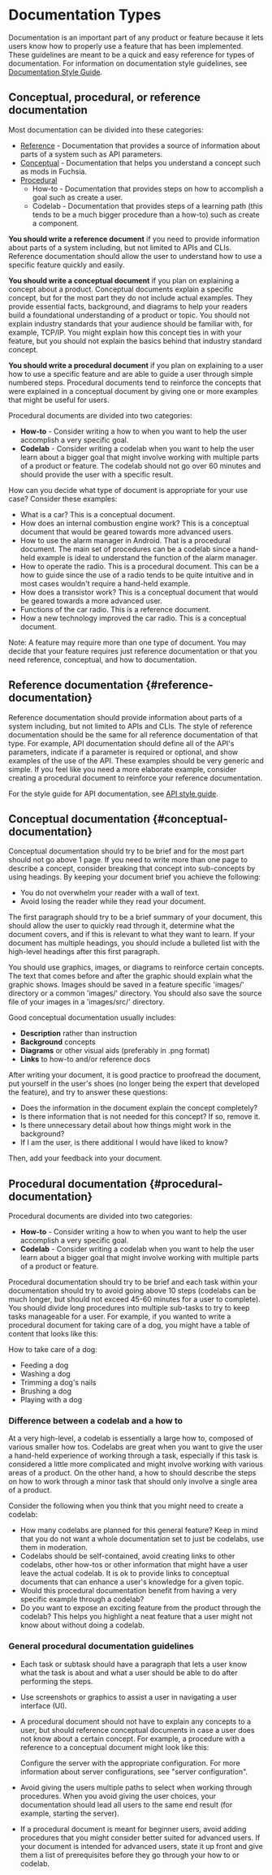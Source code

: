# Documentation Types

Documentation is an important part of any product or feature because it lets users know how to
properly use a feature that has been implemented. These guidelines are meant to be a quick and easy
reference for types of documentation. For information on documentation style guidelines, see
[Documentation Style Guide](documentation_style_guide.md).

## Conceptual, procedural, or reference documentation

Most documentation can be divided into these categories:

- [Reference](#reference-documentation) - Documentation that provides a source of information about
  parts of a system such as API parameters.
- [Conceptual](#conceptual-documentation) - Documentation that helps you understand a concept such
  as mods in Fuchsia.
- [Procedural](#procedural-documentation)
    - How-to - Documentation that provides steps on how to accomplish a goal such as create a user.
    - Codelab - Documentation that provides steps of a learning path (this tends to be a much bigger
      procedure than a how-to) such as create a component.

**You should write a reference document** if you need to provide information about parts of a system
including, but not limited to APIs and CLIs. Reference documentation should allow the user to
understand how to use a specific feature quickly and easily.

**You should write a conceptual document** if you plan on explaining a concept about a product.
Conceptual documents explain a specific concept, but for the most part they do not include actual
examples. They provide essential facts, background, and diagrams to help your readers build a
foundational understanding of a product or topic. You should not explain industry standards that
your audience should be familiar with, for example, TCP/IP. You might explain how this concept ties
in with your feature, but you should not explain the basics behind that industry standard concept.

**You should write a procedural document** if you plan on explaining to a user how to use a specific
feature and are able to guide a user through simple numbered steps. Procedural documents tend to
reinforce the concepts that were explained in a conceptual document by giving one or more
examples that might be useful for users.

Procedural documents are divided into two categories:

- **How-to** - Consider writing a how to when you want to help the user accomplish a very specific
  goal.
- **Codelab** - Consider writing a codelab when you want to help the user learn about a bigger
  goal that might involve working with multiple parts of a product or feature. The codelab should not
  go over 60 minutes and should provide the user with a specific result.

How can you decide what type of document is appropriate for your use case? Consider these examples:

- What is a car? This is a conceptual document.
- How does an internal combustion engine work? This is a conceptual document that would be geared
  towards more advanced users.
- How to use the alarm manager in Android. That is a procedural document. The main set of
  procedures can be a codelab since a hand-held example is ideal to understand the function of the
  alarm manager.
- How to operate the radio. This is a procedural document. This can be a how to guide since the
  use of a radio tends to be quite intuitive and in most cases wouldn't require a hand-held example.
- How does a transistor work? This is a conceptual document that would be geared towards a more
  advanced user.
- Functions of the car radio. This is a reference document.
- How a new technology improved the car radio. This is a conceptual document.

Note: A feature may require more than one type of document. You may decide that your feature
requires just reference documentation or that you need reference, conceptual, and how to
documentation.

## Reference documentation {#reference-documentation}

Reference documentation should provide information about parts of a system including, but not
limited to APIs and CLIs. The style of reference documentation should be the same for all reference
documentation of that type. For example, API documentation should define all of the API's parameters,
indicate if a parameter is required or optional, and show examples of the use of the API. These
examples should be very generic and simple. If you feel like you need a more elaborate example,
consider creating a procedural document to reinforce your reference documentation.

For the style guide for API documentation, see
[API style guide](/docs/concepts/api/documentation.md).

## Conceptual documentation {#conceptual-documentation}

Conceptual documentation should try to be brief and for the most part should not go above 1 page.
If you need to write more than one page to describe a concept, consider breaking that concept into
sub-concepts by using headings. By keeping your document brief you achieve the following:

- You do not overwhelm your reader with a wall of text.
- Avoid losing the reader while they read your document.

The first paragraph should try to be a brief summary of your document, this should allow the user to
quickly read through it, determine what the document covers, and if this is relevant to what they
want to learn. If your document has multiple headings, you should include a bulleted list with the
high-level headings after this first paragraph.

You should use graphics, images, or diagrams to reinforce certain concepts. The text that comes
before and after the graphic should explain what the graphic shows. Images should be saved in
a feature specific 'images/' directory or a common 'images/' directory. You should also save
the source file of your images in a 'images/src/' directory.

Good conceptual documentation usually includes:

- **Description** rather than instruction
- **Background** concepts
- **Diagrams** or other visual aids (preferably in .png format)
- **Links** to how-to and/or reference docs

After writing your document, it is good practice to proofread the document, put yourself in the
user's shoes (no longer being the expert that developed the feature), and try to answer these
questions:

- Does the information in the document explain the concept completely?
- Is there information that is not needed for this concept? If so, remove it.
- Is there unnecessary detail about how things might work in the background?
- If I am the user, is there additional I would have liked to know?

Then, add your feedback into your document.

## Procedural documentation {#procedural-documentation}

Procedural documents are divided into two categories:

- **How-to** - Consider writing a how to when you want to help the user accomplish a very specific
  goal.
- **Codelab** - Consider writing a codelab when you want to help the user learn about a bigger goal
  that might involve working with multiple parts of a product or feature.

Procedural documentation should try to be brief and each task within your documentation should try
to avoid going above 10 steps (codelabs can be much longer, but should not exceed 45-60 minutes for
a user to complete). You should divide long procedures into multiple sub-tasks to try to keep tasks
manageable for a user. For example, if you wanted to write a procedural document for taking care of
a dog, you might have a table of content that looks like this:

How to take care of a dog:

- Feeding a dog
- Washing a dog
- Trimming a dog's nails
- Brushing a dog
- Playing with a dog

### Difference between a codelab and a how to

At a very high-level, a codelab is essentially a large how to, composed of various smaller how tos.
Codelabs are great when you want to give the user a hand-held experience of working through a task,
especially if this task is considered a little more complicated and might involve working with
various areas of a product. On the other hand, a how to should describe the steps on how to work
through a minor task that should only involve a single area of a product.

Consider the following when you think that you might need to create a codelab:

- How many codelabs are planned for this general feature? Keep in mind that you do not want a
  whole documentation set to just be codelabs, use them in moderation.
- Codelabs should be self-contained, avoid creating links to other codelabs, other how-tos or
  other information that might have a user leave the actual codelab. It is ok to provide links to
  conceptual documents that can enhance a user's knowledge for a given topic.
- Would this procedural documentation benefit from having a very specific example through a
  codelab?
- Do you want to expose an exciting feature from the product through the codelab? This helps you
  highlight a neat feature that a user might not know about without doing a codelab.

### General procedural documentation guidelines

- Each task or subtask should have a paragraph that lets a user know what the task is about and
  what a user should be able to do after performing the steps.
- Use screenshots or graphics to assist a user in navigating a user interface (UI).
- A procedural document should not have to explain any concepts to a user, but should reference
  conceptual documents in case a user does not know about a certain concept. For example, a
  procedure with a reference to a conceptual document might look like this:

   Configure the server with the appropriate configuration. For more information about server
   configurations, see "server configuration".

- Avoid giving the users multiple paths to select when working through procedures. When you avoid
  giving the user choices, your documentation should lead all users to the same end result (for
  example, starting the server).
- If a procedural document is meant for beginner users, avoid adding procedures that you might
  consider better suited for advanced users. If your document is intended for advanced users, state
  it up front and give them a list of prerequisites before they go through your how to or codelab.
  
